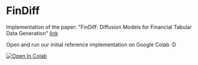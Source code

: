 # FinDiff
Implementation of the paper: "FinDiff: Diffusion Models for Financial Tabular Data Generation" [link](https://dl.acm.org/doi/abs/10.1145/3604237.3626876)

Open and run our initial reference implementation on Google Colab :D 

[![Open In Colab](https://colab.research.google.com/assets/colab-badge.svg)](https://colab.research.google.com/github/sattarov/FinDiff/blob/master/main.ipynb)
